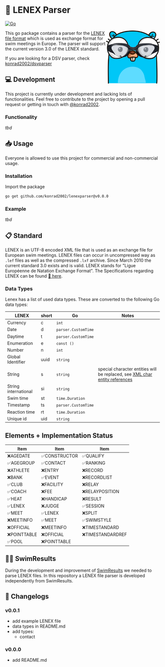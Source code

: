 # 📝 LENEX Parser

[![Go](https://github.com/konrad2002/lenexparser/actions/workflows/go.yml/badge.svg)](https://github.com/konrad2002/lenexparser/actions/workflows/go.yml)

<img src="lenexparser.png" align="right" alt="dsvparser logo" width="175">

This go package contains a parser for the [LENEX file format](https://www.wikiwand.com/de/Lenex) which is used as exchange format for swim meetings in Europe. The parser will support the current version 3.0 of the LENEX standard.

If you are looking for a DSV parser, check [konrad2002/dsvparser](https://github.com/konrad2002/dsvparser)

## 💻 Development

This project is currently under development and lacking lots of functionalities.
Feel free to contribute to the project by opening a pull request or getting in touch with [@konrad2002](https://weiss-konrad.de).

### Functionality

*tbd*

## 📥 Usage

Everyone is allowed to use this project for commercial and non-commercial usage.

### Installation

Import the package

```sh
go get github.com/konrad2002/lenexparser@v0.0.0
```

### Example

*tbd*

## 📋 Standard

LENEX is an UTF-8 encoded XML file that is used as an exchange file for European swim meetings. LENEX files can occur in uncompressed way as `.lef` files as well as the compressed `.lxf` archive. Since March 2010 the current standard 3.0 exists and is valid. LENEX stands for "Ligue Européenne de Natation Exchange Format". The Specifications regarding LENEX can be found [🔗 here](https://wiki.swimrankings.net/index.php/swimrankings:Lenex).

### Data Types

Lenex has a list of used data types. These are converted to the following Go data types:

| LENEX                | short | Go              | Notes                                                                                                                                            |
|----------------------|-------|-----------------|--------------------------------------------------------------------------------------------------------------------------------------------------|
| Currency             | c     | `int`           |                                                                                                                                                  |
| Date                 | d     | `parser.CustomTime`     |                                                                                                                                                  |
| Daytime              | t     | `parser.CustomTime`     |                                                                                                                                                  |
| Enumeration          | e     | `const ()`      |                                                                                                                                                  |
| Number               | n     | `int`           |                                                                                                                                                  |
| Global Identifier    | uuid  | `string`        |                                                                                                                                                  |
| String               | s     | `string`        | special character entities will be replaced, see [XML char entity references](https://www.wikiwand.com/en/XML_entity?mobile-app=true&theme=dark) |
| String international | si    | `string`        |                                                                                                                                                  |
| Swim time            | st    | `time.Duration` |                                                                                                                                                  |
| Timestamp            | ts    | `parser.CustomTime`     |                                                                                                                                                  |
| Reaction time        | rt    | `time.Duration` |                                                                                                                                                  |
| Unique id            | uid   | `string`        |                                                                                                                                                  |

## Elements + Implementation Status

| Item        | Item         | Item             |
|-------------|--------------|------------------|
| ❌AGEDATE    | ✅CONSTRUCTOR | ✅QUALIFY         |
| ✅AGEGROUP   | ✅CONTACT     | ✅RANKING         |
| ❌ATHLETE    | ❌ENTRY       | ❌RECORD          |
| ❌BANK       | ✅EVENT       | ❌RECORDLIST      |
| ✅CLUB       | ❌FACILITY    | ❌RELAY           |
| ✅COACH      | ❌FEE         | ❌RELAYPOSITION   |
| ✅HEAT       | ❌HANDICAP    | ❌RESULT          |
| ✅LENEX      | ❌JUDGE       | ✅SESSION         |
| ✅MEET       | ✅LENEX       | ❌SPLIT           |
| ❌MEETINFO   | ✅MEET        | ✅SWIMSTYLE       |
| ❌OFFICIAL   | ❌MEETINFO    | ❌TIMESTANDARD    |
| ❌POINTTABLE | ❌OFFICIAL    | ❌TIMESTANDARDREF |
| ✅POOL       | ❌POINTTABLE  |                  |


## 🏊‍♀️ SwimResults

During the development and improvement of [SwimResults](https://swimresults.de) we needed to parse LENEX files. In this repository a LENEX file parser is developed independently from SwimResults.

## 📄 Changelogs

### v0.0.1

- add example LENEX file
- data types in README.md
- add types:
  - contact

### v0.0.0

- add README.md
